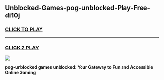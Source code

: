 
## Unblocked-Games-pog-unblocked-Play-Free-di10j
<h3>
<a href="https://premium76.site?title=pog-unblocked&ref=18A1">CLICK TO PLAY</a></h3>
<hr>

<h3>
<a href="https://premium76.site?title=pog-unblocked&ref=18A1">CLICK 2 PLAY</a>
  
</h3>

<a href="https://premium76.site?title=pog-unblocked&ref=18A1"><img src="https://clearcache.store/games.png"></a>


**pog-unblocked games unblocked: Your Gateway to Fun and Accessible Online Gaming**
